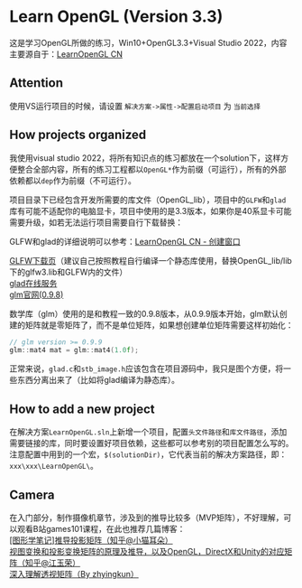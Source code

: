 # Learn OpenGL (Version 3.3)

这是学习OpenGL所做的练习，Win10+OpenGL3.3+Visual Studio 2022，内容主要源自于：[LearnOpenGL CN](https://learnopengl-cn.github.io/)  

## Attention  

使用VS运行项目的时候，请设置 `解决方案->属性->配置启动项目` 为 `当前选择`  

## How projects organized  

我使用visual studio 2022，将所有知识点的练习都放在一个solution下，这样方便整合全部内容，所有的练习工程都以`OpenGL*`作为前缀（可运行），所有的外部依赖都以`dep`作为前缀（不可运行）。  

项目目录下已经包含开发所需要的库文件（OpenGL_lib），项目中的`GLFW`和`glad`库有可能不适配你的电脑显卡，项目中使用的是3.3版本，如果你是40系显卡可能需要升级，如若无法运行项目需要自行下载替换：  

GLFW和glad的详细说明可以参考：[LearnOpenGL CN - 创建窗口](https://learnopengl-cn.github.io/01%20Getting%20started/02%20Creating%20a%20window/#glfw)  

[GLFW下载页](http://www.glfw.org/download.html)（建议自己按照教程自行编译一个静态库使用，替换OpenGL_lib/lib下的glfw3.lib和GLFW内的文件）  
[glad在线服务](http://glad.dav1d.de/)  
[glm官网(0.9.8)](https://glm.g-truc.net/0.9.8/index.html)  

数学库（glm）使用的是和教程一致的0.9.8版本，从0.9.9版本开始，glm默认创建的矩阵就是零矩阵了，而不是单位矩阵，如果想创建单位矩阵需要这样初始化：  

```c++
// glm version >= 0.9.9
glm::mat4 mat = glm::mat4(1.0f);
```

正常来说，`glad.c`和`stb_image.h`应该包含在项目源码中，我只是图个方便，将一些东西分离出来了（比如将glad编译为静态库）。  

## How to add a new project  

在解决方案`LearnOpenGL.sln`上新增一个项目，配置`头文件路径`和`库文件路径`，添加需要链接的库，同时要设置好项目依赖，这些都可以参考别的项目配置怎么写的。注意配置中用到的一个宏，`$(solutionDir)`，它代表当前的解决方案路径，即：`xxx\xxx\LearnOpenGL\`。  

## Camera  

在入门部分，制作摄像机章节，涉及到的推导比较多（MVP矩阵），不好理解，可以观看B站games101课程，在此也推荐几篇博客：  
[[图形学笔记]推导投影矩阵（知乎@小猫耳朵）](https://zhuanlan.zhihu.com/p/122411512)  
[视图变换和投影变换矩阵的原理及推导，以及OpenGL，DirectX和Unity的对应矩阵（知乎@江玉荣）](https://zhuanlan.zhihu.com/p/362713511)  
[深入理解透视矩阵（By zhyingkun）](https://www.zhyingkun.com/perspective/perspective/)  
